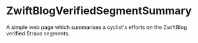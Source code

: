 # ZwiftBlogVerifiedSegmentSummary
A simple web page which summarises a cyclist's efforts on the ZwiftBlog verified Strava segments.
